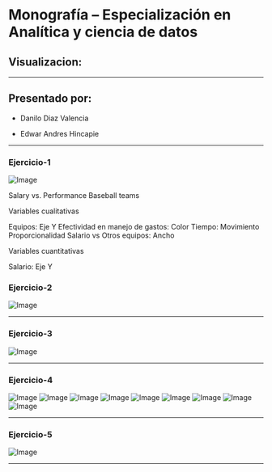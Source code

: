 # Monografía – Especialización en Analítica y ciencia de datos
## Visualizacion:
---------------------------------------------------------------------------------
## Presentado por:

- Danilo Diaz Valencia

- Edwar Andres Hincapie


---------------------------------------------------------------------------------

### Ejercicio-1

![Image](img/Ejercicio1.png?raw=true)

Salary vs. Performance Baseball teams

Variables cualitativas

Equipos: Eje Y Efectividad en manejo de gastos: Color Tiempo: Movimiento Proporcionalidad Salario vs Otros equipos: Ancho

Variables cuantitativas

Salario: Eje Y

### Ejercicio-2
![Image](img/Ejercicio2.png?raw=true)


---------------------------------------------------------------------------------
### Ejercicio-3
![Image](img/Ejercicio3.png?raw=true)


---------------------------------------------------------------------------------
### Ejercicio-4
![Image](img/Ejercicio-4-1.png?raw=true)
![Image](img/Ejercicio-4-2.png?raw=true)
![Image](img/Ejercicio-4-3.png?raw=true)
![Image](img/Ejercicio-4-4.png?raw=true)
![Image](img/Ejercicio-4-5.png?raw=true)
![Image](img/Ejercicio-4-6.png?raw=true)
![Image](img/Ejercicio-4-7.png?raw=true)
![Image](img/Ejercicio-4-8.png?raw=true)
![Image](img/Ejercicio-4-9.png?raw=true)

---------------------------------------------------------------------------------
### Ejercicio-5
![Image](img/Ejercicio5.jpg?raw=true)

---------------------------------------------------------------------------------


